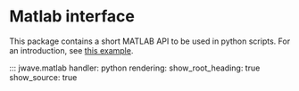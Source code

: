 # Matlab interface
This package contains a short MATLAB API to be used in python scripts. For an introduction, see [this example](../examples/include_matlab_computations).

::: jwave.matlab
    handler: python
    rendering:
        show_root_heading: true
        show_source: true
